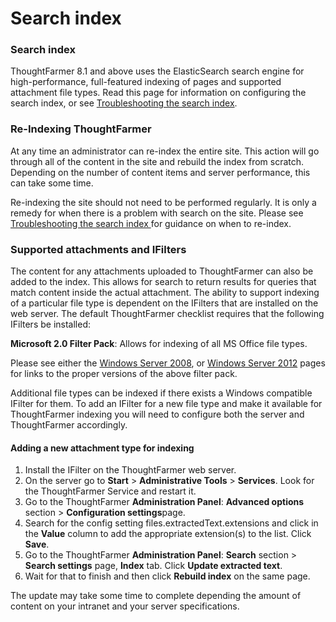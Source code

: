# Search index

### Search index

ThoughtFarmer 8.1 and above uses the ElasticSearch search engine for high-performance, full-featured indexing of pages and supported attachment file types. Read this page for information on configuring the search index, or see [Troubleshooting the search index](troubleshooting-the-search-index.md).

### Re-Indexing ThoughtFarmer <a id="section2"></a>

At any time an administrator can re-index the entire site. This action will go through all of the content in the site and rebuild the index from scratch. Depending on the number of content items and server performance, this can take some time.  
  
Re-indexing the site should not need to be performed regularly. It is only a remedy for when there is a problem with search on the site. Please see [Troubleshooting the search index ](troubleshooting-the-search-index.md)for guidance on when to re-index.

### Supported attachments and IFilters <a id="section3"></a>

The content for any attachments uploaded to ThoughtFarmer can also be added to the index. This allows for search to return results for queries that match content inside the actual attachment. The ability to support indexing of a particular file type is dependent on the IFilters that are installed on the web server. The default ThoughtFarmer checklist requires that the following IFilters be installed:  
  
**Microsoft 2.0 Filter Pack**: Allows for indexing of all MS Office file types.  
  
Please see either the [Windows Server 2008](https://community.thoughtfarmer.com/content/10404), or [Windows Server 2012](https://community.thoughtfarmer.com/content/10386) pages for links to the proper versions of the above filter pack.  
  
Additional file types can be indexed if there exists a Windows compatible IFilter for them. To add an IFilter for a new file type and make it available for ThoughtFarmer indexing you will need to configure both the server and ThoughtFarmer accordingly.

#### Adding a new attachment type for indexing

1. Install the IFilter on the ThoughtFarmer web server.
2. On the server go to **Start** &gt; **Administrative Tools** &gt; **Services**. Look for the ThoughtFarmer Service and restart it.
3. Go to the ThoughtFarmer **Administration Panel**: **Advanced options** section &gt; **Configuration settings**page.
4. Search for the config setting files.extractedText.extensions and click in the **Value** column to add the appropriate extension\(s\) to the list. Click **Save**.
5. Go to the ThoughtFarmer **Administration Panel**: **Search** section &gt; **Search settings** page, **Index** tab. Click **Update extracted text**.
6. Wait for that to finish and then click **Rebuild index** on the same page.

The update may take some time to complete depending the amount of content on your intranet and your server specifications.

